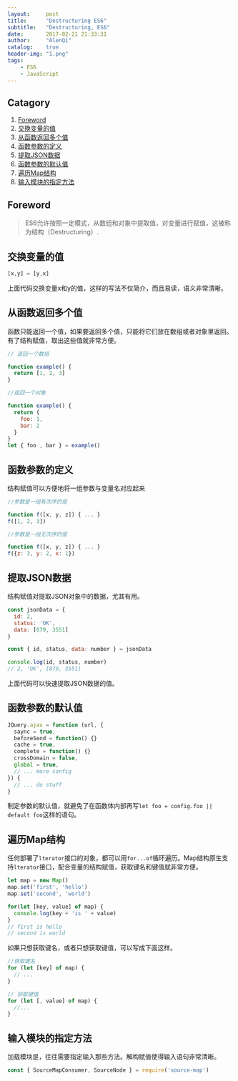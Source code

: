 ```yaml
---
layout:     post
title:      "Destructuring ES6"
subtitle:   "Destructuring, ES6"
date:       2017-02-21 21:33:31
author:     "AlenQi"
catalog:    true
header-img: "1.png"
tags:
    - ES6
    - JavaScript
---
```


## Catagory

1. [Foreword](#Foreword)
2. [交换变量的值](#交换变量的值)
3. [从函数返回多个值](#从函数返回多个值)
4. [函数参数的定义](#函数参数的定义)
5. [提取JSON数据](#提取JSON数据)
6. [函数参数的默认值](#函数参数的默认值)
7. [遍历Map结构](#遍历Map结构)
8. [输入模块的指定方法](#输入模块的指定方法)

## Foreword

> ES6允许按照一定模式，从数组和对象中提取值，对变量进行赋值，这被称为结构（Destructuring）.

## 交换变量的值

``` JavaScript
[x,y] = [y,x]
```
上面代码交换变量x和y的值，这样的写法不仅简介，而且易读，语义非常清晰。

## 从函数返回多个值

函数只能返回一个值，如果要返回多个值，只能将它们放在数组或者对象里返回。有了结构赋值，取出这些值就非常方便。
```JavaScript
// 返回一个数组

function example() {
  return [1, 2, 3]
}

//返回一个对象

function example() {
  return {
    foo: 1,
    bar: 2
  }
}
let { foo , bar } = example()
```

## 函数参数的定义

结构赋值可以方便地将一组参数与变量名对应起来

``` JavaScript
//参数是一组有次序的值

function f([x, y, z]) { ... }
f([1, 2, 3])

//参数是一组无次序的值

function f([x, y, z]) { ... }
f({z: 3, y: 2, x: 1})
```

## 提取JSON数据

结构赋值对提取JSON对象中的数据，尤其有用。

``` JavaScript
const jsonData = {
  id: 2,
  status: 'OK',
  data: [879, 3551]
}

const { id, status, data: number } = jsonData

console.log(id, status, number)
// 2, 'OK', [879, 3551]
```

上面代码可以快速提取JSON数据的值。


## 函数参数的默认值

``` JavaScript
JQuery.ajax = function (url, {
  saync = true,
  beforeSend = function() {}
  cache = true,
  complete = function() {}
  crossDomain = false,
  global = true,
  // ... more config
}) {
  // ... do stuff
}
```

制定参数的默认值，就避免了在函数体内部再写`let foo = config.foo || default foo`这样的语句。

## 遍历Map结构

任何部署了`lterator`接口的对象，都可以用`for...of`循环遍历。Map结构原生支持`lterator`接口，配合变量的结构赋值，获取键名和键值就非常方便。

``` JavaScript
let map = new Map()
map.set('first', 'hello')
map.set('second', 'world')

for(let [key, value] of map) {
  console.log(key + 'is ' + value)
}
// first is hello
// second is world
```

如果只想获取键名，或者只想获取键值，可以写成下面这样。

``` JavaScript
//获取键名
for (let [key] of map) {
  // ...
}

// 获取键值
for (let [, value] of map) {
  //...
}
```

## 输入模块的指定方法

加载模块是，往往需要指定输入那些方法。解构赋值使得输入语句非常清晰。

``` JavaScript
const { SourceMapConsumer, SourceNode } = require('source-map')
```
